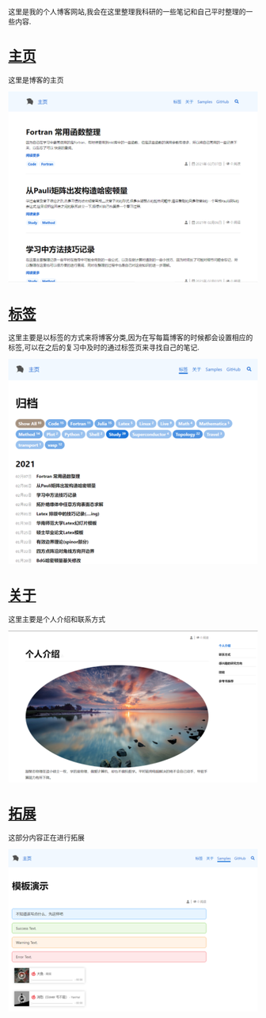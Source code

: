 这里是我的个人博客网站,我会在这里整理我科研的一些笔记和自己平时整理的一些内容.

# [主页](https://yxli8023.github.io/)
这里是博客的主页

![png](screenshots/b1.png)

# [标签](https://yxli8023.github.io/archive.html)
这里主要是以标签的方式来将博客分类,因为在写每篇博客的时候都会设置相应的标签,可以在之后的复习中及时的通过标签页来寻找自己的笔记.

![png](screenshots/b2.png)

# [关于](https://yxli8023.github.io/about.html)
这里主要是个人介绍和联系方式

![png](screenshots/b3.png)

# [拓展](https://yxli8023.github.io/samples.html)
这部分内容正在进行拓展

![png](screenshots/b4.png)